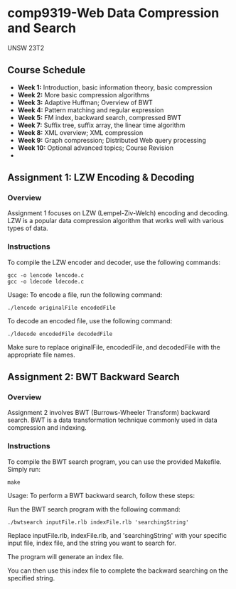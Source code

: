 # comp9319-Web Data Compression and Search
UNSW 23T2

## Course Schedule
- **Week 1:** Introduction, basic information theory, basic compression
- **Week 2:** More basic compression algorithms
- **Week 3:** Adaptive Huffman; Overview of BWT
- **Week 4:** Pattern matching and regular expression
- **Week 5:** FM index, backward search, compressed BWT
- **Week 7:** Suffix tree, suffix array, the linear time algorithm
- **Week 8:** XML overview; XML compression
- **Week 9:** Graph compression; Distributed Web query processing
- **Week 10:** Optional advanced topics; Course Revision
- 

## Assignment 1: LZW Encoding & Decoding

### Overview
Assignment 1 focuses on LZW (Lempel-Ziv-Welch) encoding and decoding. LZW is a popular data compression algorithm that works well with various types of data.

### Instructions
To compile the LZW encoder and decoder, use the following commands:

```shell
gcc -o lencode lencode.c
gcc -o ldecode ldecode.c
```
Usage:
To encode a file, run the following command:
```shell
./lencode originalFile encodedFile
```
To decode an encoded file, use the following command:
```shell
./ldecode encodedFile decodedFile
```
Make sure to replace originalFile, encodedFile, and decodedFile with the appropriate file names.


## Assignment 2: BWT Backward Search

### Overview

Assignment 2 involves BWT (Burrows-Wheeler Transform) backward search. BWT is a data transformation technique commonly used in data compression and indexing.

### Instructions
To compile the BWT search program, you can use the provided Makefile. Simply run:
```
make
```
Usage:
To perform a BWT backward search, follow these steps:

Run the BWT search program with the following command:
```
./bwtsearch inputFile.rlb indexFile.rlb 'searchingString'
```
Replace inputFile.rlb, indexFile.rlb, and 'searchingString' with your specific input file, index file, and the string you want to search for.

The program will generate an index file.

You can then use this index file to complete the backward searching on the specified string.





